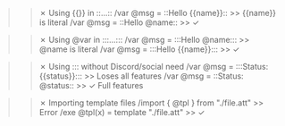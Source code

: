 >> ✗ Using {{}} in ::...::
/var @msg = ::Hello {{name}}::        >> {{name}} is literal
/var @msg = ::Hello @name::           >> ✓

>> ✗ Using @var in :::...:::
/var @msg = :::Hello @name:::         >> @name is literal
/var @msg = :::Hello {{name}}:::      >> ✓

>> ✗ Using ::: without Discord/social need
/var @msg = :::Status: {{status}}:::  >> Loses all features
/var @msg = ::Status: @status::       >> ✓ Full features

>> ✗ Importing template files
/import { @tpl } from "./file.att"    >> Error
/exe @tpl(x) = template "./file.att"  >> ✓